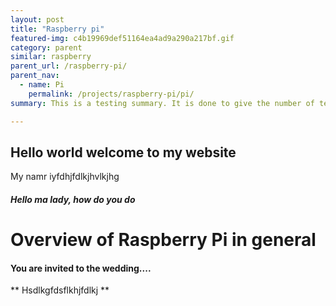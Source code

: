 ```yaml
---
layout: post
title: "Raspberry pi"
featured-img: c4b19969def51164ea4ad9a290a217bf.gif
category: parent
similar: raspberry
parent_url: /raspberry-pi/
parent_nav:
  - name: Pi
    permalink: /projects/raspberry-pi/pi/
summary: This is a testing summary. It is done to give the number of text showing on the cards.

---
```


## Hello world welcome to my website

My namr iyfdhjfdlkjhvlkjhg

##### Hello ma lady, how do you do

# Overview of Raspberry Pi in general

#### You are invited to the wedding....

** Hsdlkgfdsflkhjfdlkj **